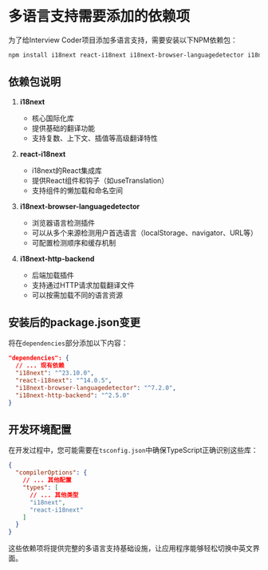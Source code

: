 # 多语言支持需要添加的依赖项

为了给Interview Coder项目添加多语言支持，需要安装以下NPM依赖包：

```bash
npm install i18next react-i18next i18next-browser-languagedetector i18next-http-backend --save
```

## 依赖包说明

1. **i18next**
   - 核心国际化库
   - 提供基础的翻译功能
   - 支持复数、上下文、插值等高级翻译特性

2. **react-i18next**
   - i18next的React集成库
   - 提供React组件和钩子（如useTranslation）
   - 支持组件的懒加载和命名空间

3. **i18next-browser-languagedetector**
   - 浏览器语言检测插件
   - 可以从多个来源检测用户首选语言（localStorage、navigator、URL等）
   - 可配置检测顺序和缓存机制

4. **i18next-http-backend**
   - 后端加载插件
   - 支持通过HTTP请求加载翻译文件
   - 可以按需加载不同的语言资源

## 安装后的package.json变更

将在`dependencies`部分添加以下内容：

```json
"dependencies": {
  // ... 现有依赖
  "i18next": "^23.10.0",
  "react-i18next": "^14.0.5",
  "i18next-browser-languagedetector": "^7.2.0",
  "i18next-http-backend": "^2.5.0"
}
```

## 开发环境配置

在开发过程中，您可能需要在`tsconfig.json`中确保TypeScript正确识别这些库：

```json
{
  "compilerOptions": {
    // ... 其他配置
    "types": [
      // ... 其他类型
      "i18next",
      "react-i18next"
    ]
  }
}
```

这些依赖项将提供完整的多语言支持基础设施，让应用程序能够轻松切换中英文界面。 